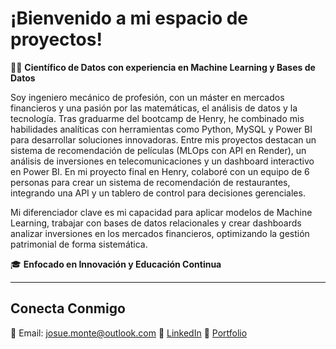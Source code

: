 # ¡Bienvenido a mi espacio de proyectos!

👨‍💻 **Científico de Datos con experiencia en Machine Learning y Bases de Datos**

Soy ingeniero mecánico de profesión, con un máster en mercados financieros y una pasión por las matemáticas, el análisis de datos y la tecnología. Tras graduarme del bootcamp de Henry, he combinado mis habilidades analíticas con herramientas como Python, MySQL y Power BI para desarrollar soluciones innovadoras. Entre mis proyectos destacan un sistema de recomendación de películas (MLOps con API en Render), un análisis de inversiones en telecomunicaciones y un dashboard interactivo en Power BI. En mi proyecto final en Henry, colaboré con un equipo de 6 personas para crear un sistema de recomendación de restaurantes, integrando una API y un tablero de control para decisiones gerenciales.

Mi diferenciador clave es mi capacidad para aplicar modelos de Machine Learning, trabajar con bases de datos relacionales y crear dashboards analizar inversiones en los mercados financieros, optimizando la gestión patrimonial de forma sistemática.

🎓 **Enfocado en Innovación y Educación Continua**


---

## Conecta Conmigo

📧 Email: [josue.monte@outlook.com](mailto:josue.monte@outlook.com)
💼 [LinkedIn](https://www.linkedin.com/in/josuemonte)
🚀 [Portfolio](https://josuemonte.github.io)
